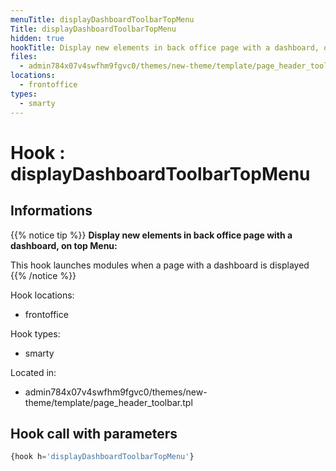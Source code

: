 ```yaml
---
menuTitle: displayDashboardToolbarTopMenu
Title: displayDashboardToolbarTopMenu
hidden: true
hookTitle: Display new elements in back office page with a dashboard, on top Menu
files:
  - admin784x07v4swfhm9fgvc0/themes/new-theme/template/page_header_toolbar.tpl
locations:
  - frontoffice
types:
  - smarty
---
```


# Hook : displayDashboardToolbarTopMenu

## Informations

{{% notice tip %}}
**Display new elements in back office page with a dashboard, on top Menu:** 

This hook launches modules when a page with a dashboard is displayed
{{% /notice %}}

Hook locations: 
  - frontoffice

Hook types: 
  - smarty

Located in: 
  - admin784x07v4swfhm9fgvc0/themes/new-theme/template/page_header_toolbar.tpl

## Hook call with parameters

```php
{hook h='displayDashboardToolbarTopMenu'}
```